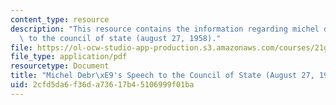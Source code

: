 ```yaml
---
content_type: resource
description: "This resource contains the information regarding michel debr\xE9's speech\
  \ to the council of state (august 27, 1958)."
file: https://ol-ocw-studio-app-production.s3.amazonaws.com/courses/21g-053-understanding-contemporary-french-politics-spring-2014/2cfd5da6f36da73617b45106999f01ba_MIT21G_053S14_Michel.pdf
file_type: application/pdf
resourcetype: Document
title: "Michel Debr\xE9's Speech to the Council of State (August 27, 1958)"
uid: 2cfd5da6-f36d-a736-17b4-5106999f01ba
---
```

